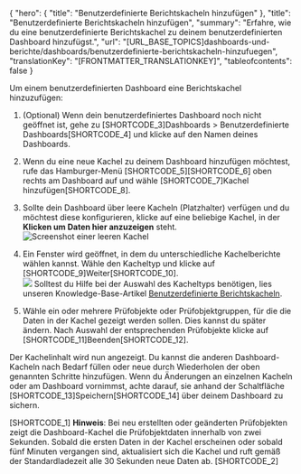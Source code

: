 {
  "hero": {
    "title": "Benutzerdefinierte Berichtskacheln hinzufügen"
  },
  "title": "Benutzerdefinierte Berichtskacheln hinzufügen",
  "summary": "Erfahre, wie du eine benutzerdefinierte Berichtskachel zu deinem benutzerdefinierten Dashboard hinzufügst.",
  "url": "[URL_BASE_TOPICS]dashboards-und-berichte/dashboards/benutzerdefinierte-berichtskacheln-hinzufuegen",
  "translationKey": "[FRONTMATTER_TRANSLATIONKEY]",
  "tableofcontents": false
}

Um einem benutzerdefinierten Dashboard eine Berichtskachel hinzuzufügen:

1. (Optional) Wenn dein benutzerdefiniertes Dashboard noch nicht geöffnet ist, gehe zu [SHORTCODE_3]Dashboards > Benutzerdefinierte Dashboards[SHORTCODE_4] und klicke auf den Namen deines Dashboards.

2. Wenn du eine neue Kachel zu deinem Dashboard hinzufügen möchtest, rufe das Hamburger-Menü [SHORTCODE_5][SHORTCODE_6] oben rechts am Dashboard auf und wähle [SHORTCODE_7]Kachel hinzufügen[SHORTCODE_8]. 

3. Sollte dein Dashboard über leere Kacheln (Platzhalter) verfügen und du möchtest diese konfigurieren, klicke auf eine beliebige Kachel, in der **Klicken um Daten hier anzuzeigen** steht.
   ![Screenshot einer leeren Kachel]([LINK_URL_1])

4. Ein Fenster wird geöffnet, in dem du unterschiedliche Kachelberichte wählen kannst. Wähle den Kacheltyp und klicke auf [SHORTCODE_9]Weiter[SHORTCODE_10].  
![]([LINK_URL_2])
    Solltest du Hilfe bei der Auswahl des Kacheltyps benötigen, lies unseren Knowledge-Base-Artikel [Benutzerdefinierte Berichtskacheln]([LINK_URL_3]).
5. Wähle ein oder mehrere Prüfobjekte oder Prüfobjektgruppen, für die die Daten in der Kachel gezeigt werden sollen. Dies kannst du später ändern. 
    Nach Auswahl der entsprechenden Prüfobjekte klicke auf [SHORTCODE_11]Beenden[SHORTCODE_12].

Der Kachelinhalt wird nun angezeigt. Du kannst die anderen Dashboard-Kacheln nach Bedarf füllen oder neue durch Wiederholen der oben genannten Schritte hinzufügen. Wenn du Änderungen an einzelnen Kacheln oder am Dashboard vornimmst, achte darauf, sie anhand der Schaltfläche [SHORTCODE_13]Speichern[SHORTCODE_14] über deinem Dashboard zu sichern.

[SHORTCODE_1]
**Hinweis**: Bei neu erstellten oder geänderten Prüfobjekten zeigt die Dashboard-Kachel die Prüfobjektdaten innerhalb von zwei Sekunden. Sobald die ersten Daten in der Kachel erscheinen oder sobald fünf Minuten vergangen sind, aktualisiert sich die Kachel und ruft gemäß der Standardladezeit alle 30 Sekunden neue Daten ab.
[SHORTCODE_2]